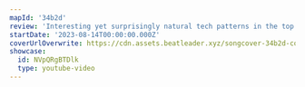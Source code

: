 ```yaml
---
mapId: '34b2d'
review: 'Interesting yet surprisingly natural tech patterns in the top diff which were very fun. Full spread for accessibility. Nice Chroma lights as well.'
startDate: '2023-08-14T00:00:00.000Z'
coverUrlOverwrite: https://cdn.assets.beatleader.xyz/songcover-34b2d-cover.jpg
showcase:
  id: NVpQRgBTDlk
  type: youtube-video
---
```

